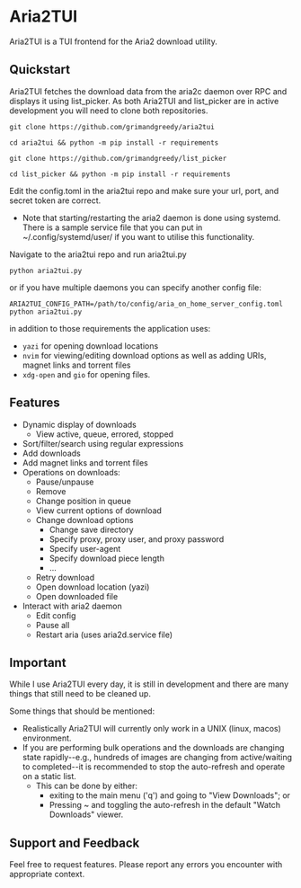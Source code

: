 # Aria2TUI

Aria2TUI is a TUI frontend for the Aria2 download utility.

## Quickstart

Aria2TUI fetches the download data from the aria2c daemon over RPC and displays it using list_picker. As both Aria2TUI and list_picker are in active development you will need to clone both repositories.

```
git clone https://github.com/grimandgreedy/aria2tui

cd aria2tui && python -m pip install -r requirements

git clone https://github.com/grimandgreedy/list_picker

cd list_picker && python -m pip install -r requirements
```

Edit the config.toml in the aria2tui repo and make sure your url, port, and secret token are correct.

 - Note that starting/restarting the aria2 daemon is done using systemd. There is a sample service file that you can put in ~/.config/systemd/user/ if you want to utilise this functionality.

Navigate to the aria2tui repo and run aria2tui.py

```
python aria2tui.py
```

or if you have multiple daemons you can specify another config file:

```
ARIA2TUI_CONFIG_PATH=/path/to/config/aria_on_home_server_config.toml python aria2tui.py
```

in addition to those requirements the application uses:
 - `yazi` for opening download locations
 - `nvim` for viewing/editing download options as well as adding URIs, magnet links and torrent files
 - `xdg-open` and `gio` for opening files.

## Features

 - Dynamic display of downloads
     - View active, queue, errored, stopped
 - Sort/filter/search using regular expressions
 - Add downloads 
 - Add magnet links and torrent files
 - Operations on downloads:
   - Pause/unpause
   - Remove
   - Change position in queue
   - View current options of download
   - Change download options
     - Change save directory
     - Specify proxy, proxy user, and proxy password
     - Specify user-agent
     - Specify download piece length
     - ...
   - Retry download
   - Open download location (yazi)
   - Open downloaded file
 - Interact with aria2 daemon
   - Edit config
   - Pause all
   - Restart aria (uses aria2d.service file)


## Important

While I use Aria2TUI every day, it is still in development and there are many things that still need to be cleaned up.

Some things that should be mentioned:

 - Realistically Aria2TUI will currently only work in a UNIX (linux, macos) environment.
 - If you are performing bulk operations and the downloads are changing state rapidly--e.g., hundreds of images are changing from active/waiting to completed--it is recommended to stop the auto-refresh and operate on a static list.
    - This can be done by either:
      - exiting to the main menu ('q') and going to "View Downloads"; or
      - Pressing ~ and toggling the auto-refresh in the default "Watch Downloads" viewer.

## Support and Feedback

Feel free to request features. Please report any errors you encounter with appropriate context.
